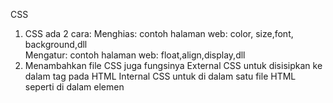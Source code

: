 CSS

1.  CSS  ada 2 cara: Menghias: contoh halaman web: color,   size,font, background,dll  
    Mengatur: contoh halaman web: float,align,display,dll
2. Menambahkan file CSS juga fungsinya 
    External CSS untuk disisipkan ke dalam tag <head> pada HTML
    Internal CSS untuk di dalam satu file HTML seperti di dalam elemen <style>, 
    di dalam bagian <head> atau <body>
    Inline CSS untuk di element tunggal pada HTML juga menerapkan style yang unik
3. Syntax CSS ada 8 jenis
    CSS Selector, digunakan untuk memilih element styling
    CSS Grouping, digunakan unukt mengelompokan 1 deklarasi
    CSS Font, untuk menetapkan jenis tulisan yang dapat digunakan
    CSS Margin & Padding, digunakan untuk membuat ruang disekitar element
    CSS Background, digunakan untuk melakukan styling background
    CSS Link Event, digunakan untuk menambahkan link event yang digunakan CSS
    CSS Display, digunakan untuk menentukan tampilan pada elemen
    CSS Table, digunakan untuk membuat style elemen tabel HTML
